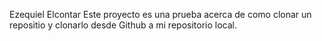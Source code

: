Ezequiel Elcontar
Este proyecto es una prueba acerca de como clonar un repositio y clonarlo desde Github a mi repositorio local.

